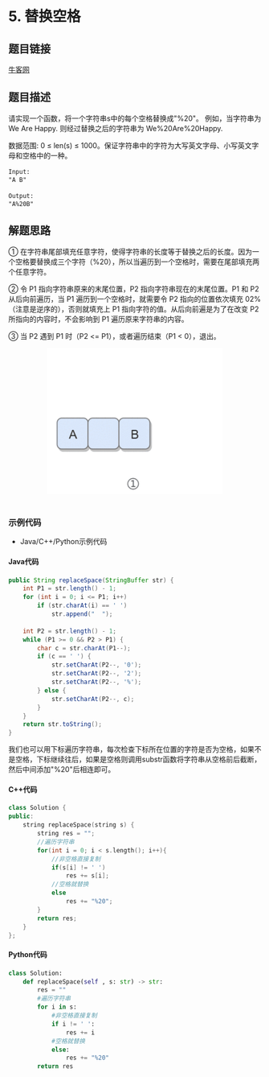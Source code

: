 # 5. 替换空格

## 题目链接

[牛客网](https://www.nowcoder.com/practice/0e26e5551f2b489b9f58bc83aa4b6c68?tpId=13)

## 题目描述

请实现一个函数，将一个字符串s中的每个空格替换成"%20"。
例如，当字符串为 We Are Happy. 则经过替换之后的字符串为 We%20Are%20Happy.

数据范围: 0 ≤ len(s) ≤ 1000。保证字符串中的字符为大写英文字母、小写英文字母和空格中的一种。

```text
Input:
"A B"

Output:
"A%20B"
```

## 解题思路

① 在字符串尾部填充任意字符，使得字符串的长度等于替换之后的长度。因为一个空格要替换成三个字符（%20），所以当遍历到一个空格时，需要在尾部填充两个任意字符。

② 令 P1 指向字符串原来的末尾位置，P2 指向字符串现在的末尾位置。P1 和 P2 从后向前遍历，当 P1 遍历到一个空格时，就需要令 P2 指向的位置依次填充 02%（注意是逆序的），否则就填充上 P1 指向字符的值。从后向前遍是为了在改变 P2 所指向的内容时，不会影响到 P1 遍历原来字符串的内容。

③ 当 P2 遇到 P1 时（P2 \<= P1），或者遍历结束（P1 \< 0），退出。

<div align="center"> <img src="./pics/0003.gif" width="350px"> </div><br>

### 示例代码

- Java/C++/Python示例代码

#### Java代码

```java
public String replaceSpace(StringBuffer str) {
    int P1 = str.length() - 1;
    for (int i = 0; i <= P1; i++)
        if (str.charAt(i) == ' ')
            str.append("  ");

    int P2 = str.length() - 1;
    while (P1 >= 0 && P2 > P1) {
        char c = str.charAt(P1--);
        if (c == ' ') {
            str.setCharAt(P2--, '0');
            str.setCharAt(P2--, '2');
            str.setCharAt(P2--, '%');
        } else {
            str.setCharAt(P2--, c);
        }
    }
    return str.toString();
}
```

我们也可以用下标遍历字符串，每次检查下标所在位置的字符是否为空格，如果不是空格，下标继续往后，如果是空格则调用substr函数将字符串从空格前后截断，然后中间添加"%20"后相连即可。

#### C++代码

```c++
class Solution {
public:
    string replaceSpace(string s) {
        string res = "";
        //遍历字符串
        for(int i = 0; i < s.length(); i++){ 
            //非空格直接复制
            if(s[i] != ' ') 
                res += s[i];
            //空格就替换
            else 
                res += "%20"; 
        }
        return res;
    }
};

```

#### Python代码

```python
class Solution:
    def replaceSpace(self , s: str) -> str:
        res = ""
        #遍历字符串
        for i in s:
            #非空格直接复制
            if i != ' ': 
                res += i
            #空格就替换
            else:
                res += "%20" 
        return res

```